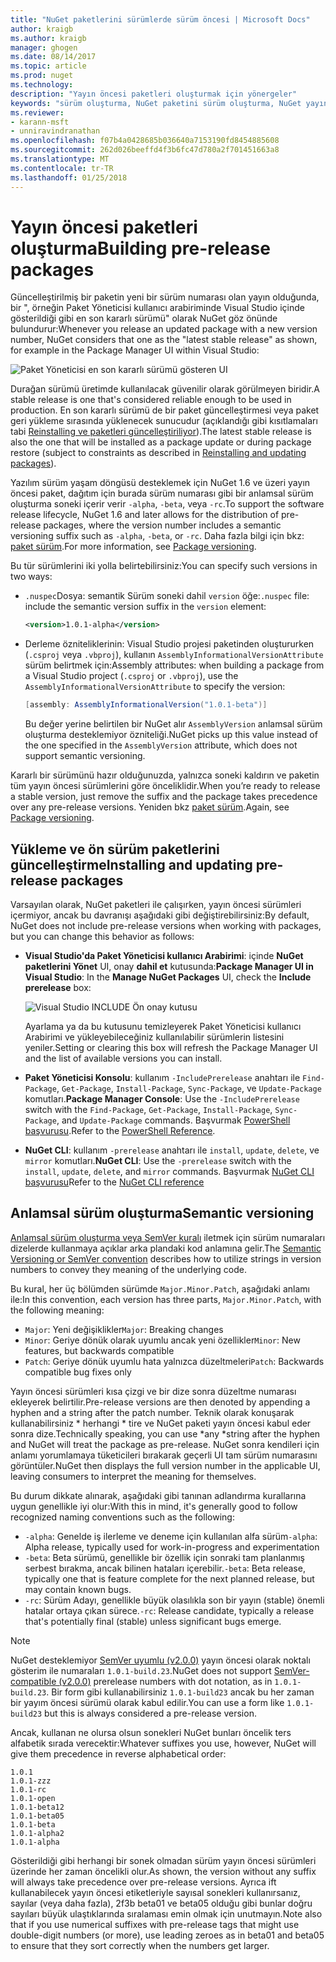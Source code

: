 ```yaml
---
title: "NuGet paketlerini sürümlerde sürüm öncesi | Microsoft Docs"
author: kraigb
ms.author: kraigb
manager: ghogen
ms.date: 08/14/2017
ms.topic: article
ms.prod: nuget
ms.technology: 
description: "Yayın öncesi paketleri oluşturmak için yönergeler"
keywords: "sürüm oluşturma, NuGet paketini sürüm oluşturma, NuGet yayın öncesi sürümler, NuGet ön sürüm paketlerini, Önizleme paketi sürümleri, RC paketi sürümleri, Beta paketi sürümleri, NuGet anlamsal sürüm oluşturma"
ms.reviewer:
- karann-msft
- unniravindranathan
ms.openlocfilehash: f07b4a0428685b036640a7153190fd8454885608
ms.sourcegitcommit: 262d026beeffd4f3b6fc47d780a2f701451663a8
ms.translationtype: MT
ms.contentlocale: tr-TR
ms.lasthandoff: 01/25/2018
---
```

# <a name="building-pre-release-packages"></a><span data-ttu-id="5b3ef-104">Yayın öncesi paketleri oluşturma</span><span class="sxs-lookup"><span data-stu-id="5b3ef-104">Building pre-release packages</span></span>

<span data-ttu-id="5b3ef-105">Güncelleştirilmiş bir paketin yeni bir sürüm numarası olan yayın olduğunda, bir ", örneğin Paket Yöneticisi kullanıcı arabiriminde Visual Studio içinde gösterildiği gibi en son kararlı sürümü" olarak NuGet göz önünde bulundurur:</span><span class="sxs-lookup"><span data-stu-id="5b3ef-105">Whenever you release an updated package with a new version number, NuGet considers that one as the "latest stable release" as shown, for example in the Package Manager UI within Visual Studio:</span></span>

![Paket Yöneticisi en son kararlı sürümü gösteren UI](media/Prerelease_01-LatestStable.png)

<span data-ttu-id="5b3ef-107">Durağan sürümü üretimde kullanılacak güvenilir olarak görülmeyen biridir.</span><span class="sxs-lookup"><span data-stu-id="5b3ef-107">A stable release is one that's considered reliable enough to be used in production.</span></span> <span data-ttu-id="5b3ef-108">En son kararlı sürümü de bir paket güncelleştirmesi veya paket geri yükleme sırasında yüklenecek sunucudur (açıklandığı gibi kısıtlamaları tabi [Reinstalling ve paketleri güncelleştiriliyor](../consume-packages/reinstalling-and-updating-packages.md)).</span><span class="sxs-lookup"><span data-stu-id="5b3ef-108">The latest stable release is also the one that will be installed as a package update or during package restore (subject to constraints as described in [Reinstalling and updating packages](../consume-packages/reinstalling-and-updating-packages.md)).</span></span>

<span data-ttu-id="5b3ef-109">Yazılım sürüm yaşam döngüsü desteklemek için NuGet 1.6 ve üzeri yayın öncesi paket, dağıtım için burada sürüm numarası gibi bir anlamsal sürüm oluşturma soneki içerir verir `-alpha`, `-beta`, veya `-rc`.</span><span class="sxs-lookup"><span data-stu-id="5b3ef-109">To support the software release lifecycle, NuGet 1.6 and later allows for the distribution of pre-release packages, where the version number includes a semantic versioning suffix such as `-alpha`, `-beta`, or `-rc`.</span></span> <span data-ttu-id="5b3ef-110">Daha fazla bilgi için bkz: [paket sürüm](../reference/package-versioning.md#pre-release-versions).</span><span class="sxs-lookup"><span data-stu-id="5b3ef-110">For more information, see [Package versioning](../reference/package-versioning.md#pre-release-versions).</span></span>

<span data-ttu-id="5b3ef-111">Bu tür sürümlerini iki yolla belirtebilirsiniz:</span><span class="sxs-lookup"><span data-stu-id="5b3ef-111">You can specify such versions in two ways:</span></span>

- <span data-ttu-id="5b3ef-112">`.nuspec`Dosya: semantik Sürüm soneki dahil `version` öğe:</span><span class="sxs-lookup"><span data-stu-id="5b3ef-112">`.nuspec` file: include the semantic version suffix in the `version` element:</span></span>

    ```xml
    <version>1.0.1-alpha</version>
    ```

- <span data-ttu-id="5b3ef-113">Derleme özniteliklerinin: Visual Studio projesi paketinden oluştururken (`.csproj` veya `.vbproj`), kullanın `AssemblyInformationalVersionAttribute` sürüm belirtmek için:</span><span class="sxs-lookup"><span data-stu-id="5b3ef-113">Assembly attributes: when building a package from a Visual Studio project (`.csproj` or `.vbproj`), use the `AssemblyInformationalVersionAttribute` to specify the version:</span></span>

    ```cs
    [assembly: AssemblyInformationalVersion("1.0.1-beta")]
    ```

    <span data-ttu-id="5b3ef-114">Bu değer yerine belirtilen bir NuGet alır `AssemblyVersion` anlamsal sürüm oluşturma desteklemiyor özniteliği.</span><span class="sxs-lookup"><span data-stu-id="5b3ef-114">NuGet picks up this value instead of the one specified in the `AssemblyVersion` attribute, which does not support semantic versioning.</span></span>

<span data-ttu-id="5b3ef-115">Kararlı bir sürümünü hazır olduğunuzda, yalnızca soneki kaldırın ve paketin tüm yayın öncesi sürümlerini göre önceliklidir.</span><span class="sxs-lookup"><span data-stu-id="5b3ef-115">When you’re ready to release a stable version, just remove the suffix and the package takes precedence over any pre-release versions.</span></span> <span data-ttu-id="5b3ef-116">Yeniden bkz [paket sürüm](../reference/package-versioning.md#pre-release-versions).</span><span class="sxs-lookup"><span data-stu-id="5b3ef-116">Again, see [Package versioning](../reference/package-versioning.md#pre-release-versions).</span></span>

## <a name="installing-and-updating-pre-release-packages"></a><span data-ttu-id="5b3ef-117">Yükleme ve ön sürüm paketlerini güncelleştirme</span><span class="sxs-lookup"><span data-stu-id="5b3ef-117">Installing and updating pre-release packages</span></span>

<span data-ttu-id="5b3ef-118">Varsayılan olarak, NuGet paketleri ile çalışırken, yayın öncesi sürümleri içermiyor, ancak bu davranışı aşağıdaki gibi değiştirebilirsiniz:</span><span class="sxs-lookup"><span data-stu-id="5b3ef-118">By default, NuGet does not include pre-release versions when working with packages, but you can change this behavior as follows:</span></span>

- <span data-ttu-id="5b3ef-119">**Visual Studio'da Paket Yöneticisi kullanıcı Arabirimi**: içinde **NuGet paketlerini Yönet** UI, onay **dahil et** kutusunda:</span><span class="sxs-lookup"><span data-stu-id="5b3ef-119">**Package Manager UI in Visual Studio**: In the **Manage NuGet Packages** UI, check the **Include prerelease** box:</span></span>

    ![Visual Studio INCLUDE Ön onay kutusu](media/Prerelease_02-CheckPrerelease.png)

    <span data-ttu-id="5b3ef-121">Ayarlama ya da bu kutusunu temizleyerek Paket Yöneticisi kullanıcı Arabirimi ve yükleyebileceğiniz kullanılabilir sürümlerin listesini yeniler.</span><span class="sxs-lookup"><span data-stu-id="5b3ef-121">Setting or clearing this box will refresh the Package Manager UI and the list of available versions you can install.</span></span>

- <span data-ttu-id="5b3ef-122">**Paket Yöneticisi Konsolu**: kullanım `-IncludePrerelease` anahtarı ile `Find-Package`, `Get-Package`, `Install-Package`, `Sync-Package`, ve `Update-Package` komutları.</span><span class="sxs-lookup"><span data-stu-id="5b3ef-122">**Package Manager Console**: Use the `-IncludePrerelease` switch with the `Find-Package`, `Get-Package`, `Install-Package`, `Sync-Package`, and `Update-Package` commands.</span></span> <span data-ttu-id="5b3ef-123">Başvurmak [PowerShell başvurusu](../tools/powershell-reference.md).</span><span class="sxs-lookup"><span data-stu-id="5b3ef-123">Refer to the [PowerShell Reference](../tools/powershell-reference.md).</span></span>

- <span data-ttu-id="5b3ef-124">**NuGet CLI**: kullanım `-prerelease` anahtarı ile `install`, `update`, `delete`, ve `mirror` komutları.</span><span class="sxs-lookup"><span data-stu-id="5b3ef-124">**NuGet CLI**: Use the `-prerelease` switch with the `install`, `update`, `delete`, and `mirror` commands.</span></span> <span data-ttu-id="5b3ef-125">Başvurmak [NuGet CLI başvurusu](../tools/nuget-exe-cli-reference.md)</span><span class="sxs-lookup"><span data-stu-id="5b3ef-125">Refer to the [NuGet CLI reference](../tools/nuget-exe-cli-reference.md)</span></span>

## <a name="semantic-versioning"></a><span data-ttu-id="5b3ef-126">Anlamsal sürüm oluşturma</span><span class="sxs-lookup"><span data-stu-id="5b3ef-126">Semantic versioning</span></span>

<span data-ttu-id="5b3ef-127">[Anlamsal sürüm oluşturma veya SemVer kuralı](http://semver.org/spec/v1.0.0.html) iletmek için sürüm numaraları dizelerde kullanmaya açıklar arka plandaki kod anlamına gelir.</span><span class="sxs-lookup"><span data-stu-id="5b3ef-127">The [Semantic Versioning or SemVer convention](http://semver.org/spec/v1.0.0.html) describes how to utilize strings in version numbers to convey they meaning of the underlying code.</span></span>

<span data-ttu-id="5b3ef-128">Bu kural, her üç bölümden sürümde `Major.Minor.Patch`, aşağıdaki anlamı ile:</span><span class="sxs-lookup"><span data-stu-id="5b3ef-128">In this convention, each version has three parts, `Major.Minor.Patch`, with the following meaning:</span></span>

- <span data-ttu-id="5b3ef-129">`Major`: Yeni değişiklikler</span><span class="sxs-lookup"><span data-stu-id="5b3ef-129">`Major`: Breaking changes</span></span>
- <span data-ttu-id="5b3ef-130">`Minor`: Geriye dönük olarak uyumlu ancak yeni özellikler</span><span class="sxs-lookup"><span data-stu-id="5b3ef-130">`Minor`: New features, but backwards compatible</span></span>
- <span data-ttu-id="5b3ef-131">`Patch`: Geriye dönük uyumlu hata yalnızca düzeltmeleri</span><span class="sxs-lookup"><span data-stu-id="5b3ef-131">`Patch`: Backwards compatible bug fixes only</span></span>

<span data-ttu-id="5b3ef-132">Yayın öncesi sürümleri kısa çizgi ve bir dize sonra düzeltme numarası ekleyerek belirtilir.</span><span class="sxs-lookup"><span data-stu-id="5b3ef-132">Pre-release versions are then denoted by appending a hyphen and a string after the patch number.</span></span> <span data-ttu-id="5b3ef-133">Teknik olarak konuşarak kullanabilirsiniz * herhangi * tire ve NuGet paketi yayın öncesi kabul eder sonra dize.</span><span class="sxs-lookup"><span data-stu-id="5b3ef-133">Technically speaking, you can use *any *string after the hyphen and NuGet will treat the package as pre-release.</span></span> <span data-ttu-id="5b3ef-134">NuGet sonra kendileri için anlamı yorumlamaya tüketicileri bırakarak geçerli UI tam sürüm numarasını görüntüler.</span><span class="sxs-lookup"><span data-stu-id="5b3ef-134">NuGet then displays the full version number in the applicable UI, leaving consumers to interpret the meaning for themselves.</span></span>

<span data-ttu-id="5b3ef-135">Bu durum dikkate alınarak, aşağıdaki gibi tanınan adlandırma kurallarına uygun genellikle iyi olur:</span><span class="sxs-lookup"><span data-stu-id="5b3ef-135">With this in mind, it's generally good to follow recognized naming conventions such as the following:</span></span>

- <span data-ttu-id="5b3ef-136">`-alpha`: Genelde iş ilerleme ve deneme için kullanılan alfa sürüm</span><span class="sxs-lookup"><span data-stu-id="5b3ef-136">`-alpha`: Alpha release, typically used for work-in-progress and experimentation</span></span>
- <span data-ttu-id="5b3ef-137">`-beta`: Beta sürümü, genellikle bir özellik için sonraki tam planlanmış serbest bırakma, ancak bilinen hataları içerebilir.</span><span class="sxs-lookup"><span data-stu-id="5b3ef-137">`-beta`: Beta release, typically one that is feature complete for the next planned release, but may contain known bugs.</span></span>
- <span data-ttu-id="5b3ef-138">`-rc`: Sürüm Adayı, genellikle büyük olasılıkla son bir yayın (stable) önemli hatalar ortaya çıkan sürece.</span><span class="sxs-lookup"><span data-stu-id="5b3ef-138">`-rc`: Release candidate, typically a release that's potentially final (stable) unless significant bugs emerge.</span></span>

> [!Note]
> <span data-ttu-id="5b3ef-139">NuGet desteklemiyor [SemVer uyumlu (v2.0.0)](http://semver.org/spec/v2.0.0.html) yayın öncesi olarak noktalı gösterim ile numaraları `1.0.1-build.23`.</span><span class="sxs-lookup"><span data-stu-id="5b3ef-139">NuGet does not support [SemVer-compatible (v2.0.0)](http://semver.org/spec/v2.0.0.html) prerelease numbers with dot notation, as in `1.0.1-build.23`.</span></span> <span data-ttu-id="5b3ef-140">Bir form gibi kullanabilirsiniz `1.0.1-build23` ancak bu her zaman bir yayım öncesi sürümü olarak kabul edilir.</span><span class="sxs-lookup"><span data-stu-id="5b3ef-140">You can use a form like `1.0.1-build23` but this is always considered a pre-release version.</span></span>

<span data-ttu-id="5b3ef-141">Ancak, kullanan ne olursa olsun sonekleri NuGet bunları öncelik ters alfabetik sırada verecektir:</span><span class="sxs-lookup"><span data-stu-id="5b3ef-141">Whatever suffixes you use, however, NuGet will give them precedence in reverse alphabetical order:</span></span>

    1.0.1
    1.0.1-zzz
    1.0.1-rc
    1.0.1-open
    1.0.1-beta12
    1.0.1-beta05
    1.0.1-beta
    1.0.1-alpha2
    1.0.1-alpha

<span data-ttu-id="5b3ef-142">Gösterildiği gibi herhangi bir sonek olmadan sürüm yayın öncesi sürümleri üzerinde her zaman öncelikli olur.</span><span class="sxs-lookup"><span data-stu-id="5b3ef-142">As shown, the version without any suffix will always take precedence over pre-release versions.</span></span> <span data-ttu-id="5b3ef-143">Ayrıca ift kullanabilecek yayın öncesi etiketleriyle sayısal sonekleri kullanırsanız, sayılar (veya daha fazla), 2f3b beta01 ve beta05 olduğu gibi bunlar doğru sayıları büyük ulaştıklarında sıralaması emin olmak için unutmayın.</span><span class="sxs-lookup"><span data-stu-id="5b3ef-143">Note also that if you use numerical suffixes with pre-release tags that might use double-digit numbers (or more), use leading zeroes as in beta01 and beta05 to ensure that they sort correctly when the numbers get larger.</span></span>
